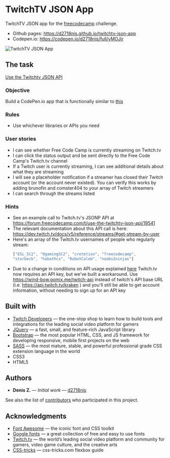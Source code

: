 TwitchTV JSON App
==========
TwitchTV JSON app for the [freecodecamp](https://www.freecodecamp.com) challenge.
* Github pages: https://d2718nis.github.io/twitchtv-json-app
* Codepen.io: https://codepen.io/d2718nis/full/yMOJjr

![TwitchTV JSON App](https://d2718nis.github.io/img/portfolio5.png "TwitchTV JSON App")


The task
----------
[Use the Twitchtv JSON API](https://www.freecodecamp.com/challenges/use-the-twitchtv-json-api)

### Objective
Build a CodePen.io app that is functionally similar to [this](https://codepen.io/FreeCodeCamp/full/Myvqmo)

### Rules
* Use whichever libraries or APIs you need

### User stories
* I can see whether Free Code Camp is currently streaming on Twitch.tv
* I can click the status output and be sent directly to the Free Code Camp's Twitch.tv channel
* If a Twitch user is currently streaming, I can see additional details about what they are streaming
* I will see a placeholder notification if a streamer has closed their Twitch account (or the account 
  never existed). You can verify this works by adding brunofin and comster404 to your array of Twitch streamers
* I can search through the streams listed

### Hints
* See an example call to Twitch.tv's JSONP API at https://forum.freecodecamp.com/t/use-the-twitchtv-json-api/19541
* The relevant documentation about this API call is here: 
  https://dev.twitch.tv/docs/v5/reference/streams/#get-stream-by-user
* Here's an array of the Twitch.tv usernames of people who regularly stream: 
  ```javascript
  ["ESL_SC2", "OgamingSC2", "cretetion", "freecodecamp", 
  "storbeck", "habathcx", "RobotCaleb", "noobs2ninjas"]
  ```
* Due to a change in conditions on API usage explained 
  [here](https://blog.twitch.tv/client-id-required-for-kraken-api-calls-afbb8e95f843) Twitch.tv now requires an 
  API key, but we've built a workaround. Use https://wind-bow.gomix.me/twitch-api instead of twitch's API base 
  URL (i.e. https://api.twitch.tv/kraken ) and you'll still be able to get account information, without needing 
  to sign up for an API key


Built with
----------
* [Twitch Developers](https://dev.twitch.tv) &#8212; the one-stop shop to learn how to build tools and integrations 
  for the leading social video platform for gamers
* [JQuery](https://jquery.com) &#8212; a fast, small, and feature-rich JavaScript library
* [Bootstrap](http://getbootstrap.com) &#8212; the most popular HTML, CSS, and JS framework for developing
  responsive, mobile first projects on the web
* [SASS](http://sass-lang.com) &#8212; the most mature, stable, and powerful professional grade CSS extension
  language in the world
* CSS3
* HTML5


Authors
----------
* **Denis Z.** &#8212; *Initial work* &#8212; [d2718nis](https://github.com/d2718nis)

See also the list of [contributors](https://github.com/d2718nis/twitchtv-json-app/contributors)
who participated in this project.


Acknowledgments
----------
* [Font Awesome](http://fontawesome.io) &#8212; the iconic font and CSS toolkit
* [Google fonts](https://fonts.google.com) &#8212; a great collection of free and easy to use fonts
* [Twitch.tv](https://www.twitch.tv) &#8212; the world’s leading social video platform and community 
  for gamers, video game culture, and the creative arts
* [CSS-tricks](https://css-tricks.com/using-flexbox) &#8212; css-tricks.com flexbox guide
